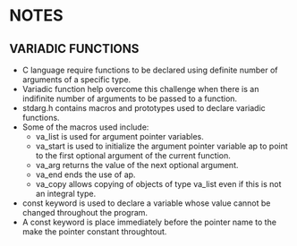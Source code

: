 # NOTES
## VARIADIC FUNCTIONS

- C language require functions to be declared using definite number of arguments of a specific type.
- Variadic function help overcome this challenge when there is an indifinite number of arguments 
  to be passed to a function.
- stdarg.h contains macros and prototypes used to declare variadic functions.
- Some of the macros used include:
	* va_list is used for argument pointer variables.
	* va_start is used to initialize the argument pointer variable ap to point to the first optional
	  argument of the current function.
	* va_arg returns the value of the next optional argument.
	* va_end ends the use of ap.
	* va_copy allows copying of objects of type va_list even if this is not an integral type.
- const keyword is used to declare a variable whose value cannot be changed throughout the program.
- A const keyword is place immediately before the pointer name to the make the pointer constant throughtout.
 
